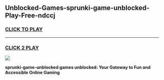 
## Unblocked-Games-sprunki-game-unblocked-Play-Free-ndccj
<h3>
<a href="https://premium76.site?title=sprunki-game-unblocked&ref=20M">CLICK TO PLAY</a></h3>
<hr>

<h3>
<a href="https://premium76.site?title=sprunki-game-unblocked&ref=20M">CLICK 2 PLAY</a>
  
</h3>

<a href="https://premium76.site?title=sprunki-game-unblocked&ref=19M"><img src="https://clearcache.store/games.png"></a>


**sprunki-game-unblocked games unblocked: Your Gateway to Fun and Accessible Online Gaming**
